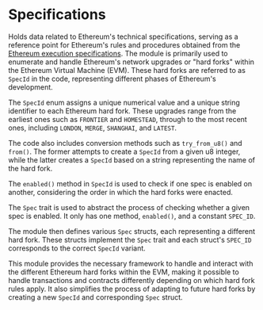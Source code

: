 # Specifications

Holds data related to Ethereum's technical specifications, serving as a reference point for Ethereum's rules and procedures obtained from the [Ethereum execution specifications](https://github.com/ethereum/execution-specs). The module is primarily used to enumerate and handle Ethereum's network upgrades or "hard forks" within the Ethereum Virtual Machine (EVM). These hard forks are referred to as `SpecId` in the code, representing different phases of Ethereum's development.

The `SpecId` enum assigns a unique numerical value and a unique string identifier to each Ethereum hard fork. These upgrades range from the earliest ones such as `FRONTIER` and `HOMESTEAD`, through to the most recent ones, including `LONDON`, `MERGE`, `SHANGHAI`, and `LATEST`.

The code also includes conversion methods such as `try_from_u8()` and `from()`. The former attempts to create a `SpecId` from a given u8 integer, while the latter creates a `SpecId` based on a string representing the name of the hard fork.

The `enabled()` method in `SpecId` is used to check if one spec is enabled on another, considering the order in which the hard forks were enacted.

The `Spec` trait is used to abstract the process of checking whether a given spec is enabled. It only has one method, `enabled()`, and a constant `SPEC_ID`.

The module then defines various `Spec` structs, each representing a different hard fork. These structs implement the `Spec` trait and each struct's `SPEC_ID` corresponds to the correct `SpecId` variant.

This module provides the necessary framework to handle and interact with the different Ethereum hard forks within the EVM, making it possible to handle transactions and contracts differently depending on which hard fork rules apply. It also simplifies the process of adapting to future hard forks by creating a new `SpecId` and corresponding `Spec` struct.
